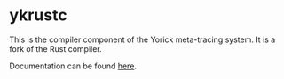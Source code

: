 # ykrustc

This is the compiler component of the Yorick meta-tracing system. It is a fork
of the Rust compiler.

Documentation can be found [here](https://softdevteam.github.io/ykdocs/).
